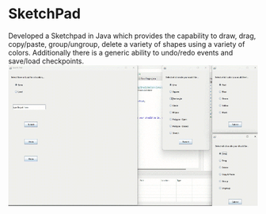 # SketchPad
Developed a Sketchpad in Java which provides the capability to draw, drag, copy/paste, group/ungroup, delete a variety of shapes using a variety  of colors.
Additionally there is a generic ability to undo/redo events and save/load checkpoints.
![](https://github.com/cchandel-dev/SketchPad/blob/main/demo.gif)

